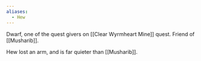 ```yaml
---
aliases:
  - Hew
---
```

Dwarf, one of the quest givers on [[Clear Wyrmheart Mine]] quest. Friend of [[Musharib]].

Hew lost an arm, and is far quieter than [[Musharib]].
